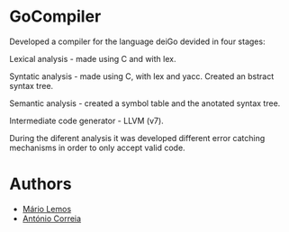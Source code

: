 # GoCompiler

Developed a compiler for the language deiGo devided in four stages:

Lexical analysis - made using C and with lex.

Syntatic analysis - made using C, with lex and yacc. Created an bstract syntax tree.

Semantic analysis - created a symbol table and the anotated syntax tree.

Intermediate code generator - LLVM (v7).

During the diferent analysis it was developed different error catching mechanisms in order to only accept valid code.

# Authors
 - [Mário Lemos](https://github.com/MrMarito)
 - [António Correia](https://github.com/antcorreia)
